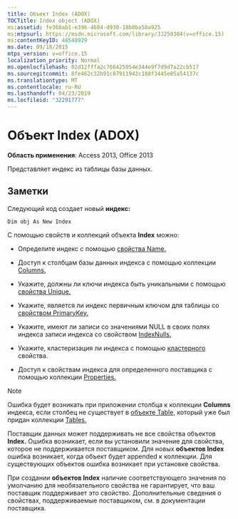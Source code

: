 ```yaml
---
title: Объект Index (ADOX)
TOCTitle: Index object (ADOX)
ms:assetid: fe368ab1-e396-4684-d930-18b0ba58a925
ms:mtpsurl: https://msdn.microsoft.com/library/JJ250304(v=office.15)
ms:contentKeyID: 48548929
ms.date: 09/18/2015
mtps_version: v=office.15
localization_priority: Normal
ms.openlocfilehash: 02d12fffa2c766425054e344e9f7d9d7a22cb517
ms.sourcegitcommit: 8fe462c32b91c87911942c188f3445e85a54137c
ms.translationtype: MT
ms.contentlocale: ru-RU
ms.lasthandoff: 04/23/2019
ms.locfileid: "32291777"
---
```

# <a name="index-object-adox"></a>Объект Index (ADOX)

**Область применения**: Access 2013, Office 2013

Представляет индекс из таблицы базы данных.

## <a name="remarks"></a>Заметки

Следующий код создает новый **индекс:**

`Dim obj As New Index`

С помощью свойств и коллекций объекта **Index** можно:

- Определите индекс с помощью [свойства Name.](name-property-adox.md)

- Доступ к столбцам базы данных индекса с помощью коллекции [Columns.](columns-collection-adox.md)

- Укажите, должны ли ключи индекса быть уникальными с помощью [свойства Unique.](unique-property-adox.md)

- Укажите, является ли индекс первичным ключом для таблицы со [свойством PrimaryKey.](primarykey-property-adox.md)

- Укажите, имеют ли записи со значениями NULL в своих полях индекса записи индекса со свойством [IndexNulls.](indexnulls-property-adox.md)

- Укажите, кластеризация ли индекса с помощью [кластерного](clustered-property-adox.md) свойства.

- Доступ к свойствам индекса для определенного поставщика с помощью коллекции [Properties.](properties-collection-ado.md)


> [!NOTE]
> Ошибка будет возникать при [](column-object-adox.md) приложении столбца к  коллекции **Columns** индекса, если столбец не существует в [объекте Table,](table-object-adox.md) который уже был придан коллекции [Tables.](tables-collection-adox.md) 

Поставщик данных может поддерживать не все свойства объектов **Index.** Ошибка возникает, если вы установили значение для свойства, которое не поддерживается поставщиком. Для новых **объектов Index** ошибка возникает, когда объект будет appended к коллекции. Для существующих объектов ошибка возникает при установке свойства.

При создании **объектов Index** наличие соответствующего значения по умолчанию для необязательного свойства не гарантирует, что ваш поставщик поддерживает это свойство. Дополнительные сведения о свойствах, поддерживаемые поставщиком, см. в документации поставщика.


